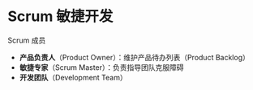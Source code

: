 # Scrum 敏捷开发
Scrum 成员
* **产品负责人**（Product Owner）：维护产品待办列表（Product Backlog）
* **敏捷专家**（Scrum Master）：负责指导团队克服障碍
* **开发团队**（Development Team）
